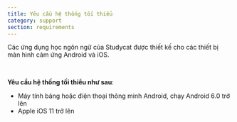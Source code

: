 ```yaml
---
title: Yêu cầu hệ thống tối thiểu
category: support
section: requirements
---
```

Các ứng dụng học ngôn ngữ của Studycat được thiết kế cho các thiết bị màn hình cảm ứng Android và iOS.

 

**Yêu cầu hệ thống tối thiểu như sau**:

* Máy tính bảng hoặc điện thoại thông minh Android, chạy Android 6\.0 trở lên
* Apple iOS 11 trở lên